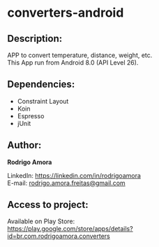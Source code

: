 # converters-android
Description:
------------
APP to convert temperature, distance, weight, etc. <br>
This App run from Android 8.0 (API Level 26).

Dependencies:
-------------
* Constraint Layout
* Koin
* Espresso
* jUnit

Author:
-------
<b>Rodrigo Amora</b>

LinkedIn: https://linkedin.com/in/rodrigoamora <br>
E-mail: rodrigo.amora.freitas@gmail.com

Access to project:
------------------
Available on Play Store: <br>
https://play.google.com/store/apps/details?id=br.com.rodrigoamora.converters
